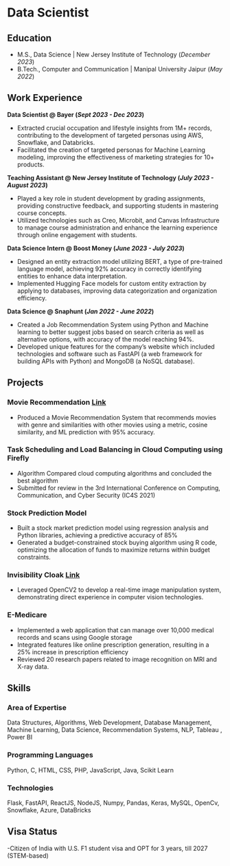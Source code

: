 # Data Scientist

## Education
- M.S., Data Science	                | New Jersey Institute of Technology (_December 2023_)	 			        		
- B.Tech., Computer and Communication | Manipal University Jaipur (_May 2022_)

## Work Experience
**Data Scientist @ Bayer (_Sept 2023 - Dec 2023_)**
- Extracted crucial occupation and lifestyle insights from 1M+ records, contributing to the development of targeted personas using AWS, Snowflake, and Databricks.
- Facilitated the creation of targeted personas for Machine Learning modeling, improving the effectiveness of marketing strategies for 10+ products.

**Teaching Assistant @ New Jersey Institute of Technology (_July 2023 - August 2023_)**
- Played a key role in student development by grading assignments, providing constructive feedback, and supporting students in mastering course concepts.
- Utilized technologies such as Creo, Microbit, and Canvas Infrastructure to manage course administration and enhance the learning experience through online engagement with students.

**Data Science Intern @ Boost Money (_June 2023 - July 2023_)**
- Designed an entity extraction model utilizing BERT, a type of pre-trained language model, achieving 92% accuracy in correctly identifying entities to enhance data interpretation.
- Implemented Hugging Face models for custom entity extraction by applying to databases, improving data categorization and organization efficiency.

**Data Science @ Snaphunt (_Jan 2022 - June 2022_)**
- Created a Job Recommendation System using Python and Machine learning to better suggest jobs based on search criteria as well as alternative options, with accuracy of the model reaching 94%.
- Developed unique features for the company’s website which included technologies and software such as FastAPI (a web framework for building APIs with Python) and MongoDB (a NoSQL database).

## Projects
### Movie Recommendation [Link](https://github.com/mananmaroo/Movie-Recommendation-using-Facial-ExpressionReco)

- Produced a Movie Recommendation System that recommends movies with genre and similarities with other movies using a metric, cosine similarity, and ML prediction with 95% accuracy.

### Task Scheduling and Load Balancing in Cloud Computing using Firefly
- Algorithm Compared cloud computing algorithms and concluded the best algorithm
- Submitted for review in the 3rd International Conference on Computing, Communication, and Cyber Security (IC4S 2021) 

### Stock Prediction Model 
- Built a stock market prediction model using regression analysis and Python libraries, achieving a predictive accuracy of 85%
- Generated a budget-constrained stock buying algorithm using R code, optimizing the allocation of funds to maximize returns within budget constraints.

### Invisibility Cloak [Link](https://github.com/mananmaroo/Invisible_Cloak)

- Leveraged OpenCV2 to develop a real-time image manipulation system, demonstrating direct experience in computer vision technologies.

### E-Medicare

- Implemented a web application that can manage over 10,000 medical records and scans using Google storage
- Integrated features like online prescription generation, resulting in a 25% increase in prescription efficiency
- Reviewed 20 research papers related to image recognition on MRI and X-ray data.


## Skills

### Area of Expertise
Data Structures, Algorithms, Web Development, Database Management, Machine Learning, Data Science, Recommendation Systems, NLP, Tableau , Power BI

### Programming Languages
Python, C, HTML, CSS, PHP, JavaScript, Java, Scikit Learn

### Technologies
Flask, FastAPI, ReactJS, NodeJS, Numpy, Pandas, Keras, MySQL, OpenCv, Snowflake, Azure, DataBricks


## Visa Status
-Citizen of India with U.S. F1 student visa and OPT for 3 years, till 2027 (STEM-based)
